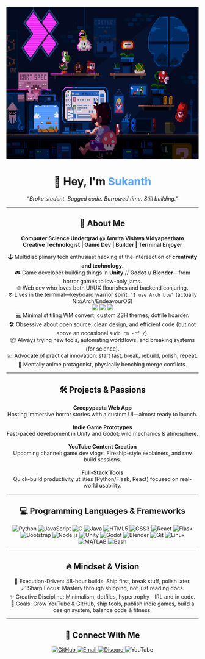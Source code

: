 <!-- Typing animation / header -->
<p align="center">
  <img src="mario.gif" alt="Mario typing animation" width="100%" height="400"/>
</p>

<h1 align="center">👋 Hey, I'm <span style="color:#58a6ff;">Sukanth</span></h1>
<p align="center"><em>“Broke student. Bugged code. Borrowed time. Still building.”</em></p>

---

<h2 align="center">🚀 About Me</h2>

<p align="center">
<b>Computer Science Undergrad @ Amrita Vishwa Vidyapeetham</b><br>
<b>Creative Technologist | Game Dev | Builder | Terminal Enjoyer</b>
</p>

<p align="center">
🕹️ Multidisciplinary tech enthusiast hacking at the intersection of <b>creativity and technology</b>.<br>
🎮 Game developer building things in <b>Unity</b> // <b>Godot</b> // <b>Blender</b>—from horror games to low-poly jams.<br>
🌐 Web dev who loves both UI/UX flourishes and backend conjuring.<br>
⚙️ Lives in the terminal—keyboard warrior spirit: <code>"I use Arch btw"</code> (actually Nix/Arch/EndeavourOS)<br>
<img src="https://cdn.jsdelivr.net/gh/devicons/devicon/icons/linux/linux-original.svg" width="20"/>
<img src="https://cdn.jsdelivr.net/gh/devicons/devicon/icons/bash/bash-original.svg" width="20"/>
<img src="https://cdn.jsdelivr.net/gh/devicons/devicon/icons/nixos/nixos-original.svg" width="20"/><br>
💻 Minimalist tiling WM convert, custom ZSH themes, dotfile hoarder.<br>
🛠️ Obsessive about open source, clean design, and efficient code (but not above an occasional <code>sudo rm -rf /</code>).<br>
📦 Always trying new tools, automating workflows, and breaking systems (for science).<br>
📈 Advocate of practical innovation: start fast, break, rebuild, polish, repeat.<br>
🧠 Mentally anime protagonist, physically benching merge conflicts.
</p>

---

<h2 align="center">🛠️ Projects & Passions</h2>

<p align="center">
<b>Creepypasta Web App</b><br>
Hosting immersive horror stories with a custom UI—almost ready to launch.<br><br>
<b>Indie Game Prototypes</b><br>
Fast-paced development in Unity and Godot; wild mechanics & atmosphere.<br><br>
<b>YouTube Content Creation</b><br>
Upcoming channel: game dev vlogs, Fireship-style explainers, and raw build sessions.<br><br>
<b>Full-Stack Tools</b><br>
Quick-build productivity utilities (Python/Flask, React) focused on real-world usability.
</p>

---

<h2 align="center">💻 Programming Languages & Frameworks</h2>

<p align="center">
  <img src="https://cdn.jsdelivr.net/gh/devicons/devicon/icons/python/python-original.svg" width="40" alt="Python"/>
  <img src="https://cdn.jsdelivr.net/gh/devicons/devicon/icons/javascript/javascript-original.svg" width="40" alt="JavaScript"/>
  <img src="https://cdn.jsdelivr.net/gh/devicons/devicon/icons/c/c-original.svg" width="40" alt="C"/>
  <img src="https://cdn.jsdelivr.net/gh/devicons/devicon/icons/java/java-original.svg" width="40" alt="Java"/>
  <img src="https://cdn.jsdelivr.net/gh/devicons/devicon/icons/html5/html5-original.svg" width="40" alt="HTML5"/>
  <img src="https://cdn.jsdelivr.net/gh/devicons/devicon/icons/css3/css3-original.svg" width="40" alt="CSS3"/>
  <img src="https://cdn.jsdelivr.net/gh/devicons/devicon/icons/react/react-original.svg" width="40" alt="React"/>
  <img src="https://cdn.jsdelivr.net/gh/devicons/devicon/icons/flask/flask-original.svg" width="40" alt="Flask"/>
  <img src="https://cdn.jsdelivr.net/gh/devicons/devicon/icons/bootstrap/bootstrap-original.svg" width="40" alt="Bootstrap"/>
  <img src="https://cdn.jsdelivr.net/gh/devicons/devicon/icons/nodejs/nodejs-original.svg" width="40" alt="Node.js"/>
  <img src="https://cdn.jsdelivr.net/gh/devicons/devicon/icons/unity/unity-original.svg" width="40" alt="Unity"/>
  <img src="https://cdn.jsdelivr.net/gh/devicons/devicon/icons/godot/godot-original.svg" width="40" alt="Godot"/>
  <img src="https://cdn.jsdelivr.net/gh/devicons/devicon/icons/blender/blender-original.svg" width="40" alt="Blender"/>
  <img src="https://cdn.jsdelivr.net/gh/devicons/devicon/icons/git/git-original.svg" width="40" alt="Git"/>
  <img src="https://cdn.jsdelivr.net/gh/devicons/devicon/icons/linux/linux-original.svg" width="40" alt="Linux"/>
  <img src="https://cdn.jsdelivr.net/gh/devicons/devicon/icons/matlab/matlab-original.svg" width="40" alt="MATLAB"/>
  <img src="https://cdn.jsdelivr.net/gh/devicons/devicon/icons/bash/bash-original.svg" width="40" alt="Bash"/>
</p>

---

<h2 align="center">🔥 Mindset & Vision</h2>

<p align="center">
🏃 Execution-Driven: 48-hour builds. Ship first, break stuff, polish later.<br>
🪄 Sharp Focus: Mastery through shipping, not just reading docs.<br>
✨ Creative Discipline: Minimalism, dotfiles, hypertrophy—IRL and in code.<br>
🎯 Goals: Grow YouTube & GitHub, ship tools, publish indie games, build a design system, balance code & fitness.
</p>

---

<h2 align="center">👾 Connect With Me</h2>

<p align="center">
  <a href="https://github.com/Sukanth19" target="_blank">
    <img src="https://img.shields.io/badge/GitHub-181717?style=for-the-badge&logo=github&logoColor=white" alt="GitHub"/>
  </a>
  <a href="mailto:sukan3066@gmail.com" target="_blank">
    <img src="https://img.shields.io/badge/Email-D14836?style=for-the-badge&logo=gmail&logoColor=white" alt="Email"/>
  </a>
  <a href="https://discord.com/users/zynk__19" target="_blank">
    <img src="https://img.shields.io/badge/Discord-5865F2?style=for-the-badge&logo=discord&logoColor=white" alt="Discord"/>
  </a>
  <img src="https://img.shields.io/badge/YouTube-Coming_Soon-red?style=for-the-badge&logo=youtube&logoColor=white" alt="YouTube"/>
</p>
